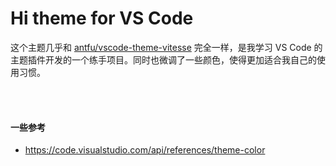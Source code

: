 # Hi theme for VS Code

这个主题几乎和 [antfu/vscode-theme-vitesse](https://github.com/antfu/vscode-theme-vitesse) 完全一样，是我学习 VS Code 的主题插件开发的一个练手项目。同时也微调了一些颜色，使得更加适合我自己的使用习惯。

<br>
<br>

#### 一些参考

- https://code.visualstudio.com/api/references/theme-color